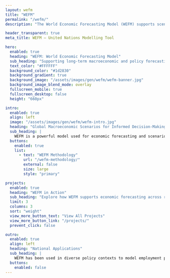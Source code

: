 ```yaml
---
layout: wefm
title: "WEFM"
permalink: "/wefm/"
description: "The World Economic Forecasting Model (WEFM) supports scenario-based macroeconomic forecasting and long-term planning."

header_transparent: true
meta_title: WEFM – United Nations Modelling Tool

hero:
  enabled: true
  heading: "WEFM: World Economic Forecasting Model"
  sub_heading: "Supporting long-term macroeconomic and policy forecasting through integrated modelling techniques."
  text_color: "#FFFFFF"
  background_color: "#1d2830"
  background_gradient: true
  background_image: "/assets/images/gen/wefm/wefm-banner.jpg"
  background_image_blend_mode: overlay
  fullscreen_mobile: true
  fullscreen_desktop: false
  height: "660px"

intro:
  enabled: true
  align: left
  image: "/assets/images/gen/wefm/wefm-intro.jpg"
  heading: "Global Macroeconomic Scenarios for Informed Decision-Making"
  sub_heading: |
    WEFM is a powerful model used for economic forecasting and scenario planning. It allows simulation of macroeconomic variables including GDP, inflation, employment, investment, and trade in response to a variety of policy and external shocks.
  buttons:
    enabled: true
    list:
      - text: "WEFM Methodology"
        url: "/wefm-methodology/"
        external: false
        size: large
        style: "primary"

projects:
  enabled: true
  heading: "WEFM in Action"
  sub_heading: "Explore how WEFM supports economic forecasting across regions and policy contexts."
  limit: 3
  columns: 3
  sort: "weight"
  view_more_button_text: "View All Projects"
  view_more_button_link: "/projects/"
  prevent_click: false

outro:
  enabled: true
  align: left
  heading: "National Applications"
  sub_heading: |
    WEFM has been used in diverse policy contexts to model employment policies, industrial scenarios, and fiscal sustainability. It helps decision-makers plan for economic resilience and structural transformation.
  buttons:
    enabled: false
---
```

